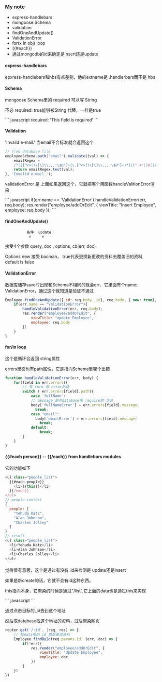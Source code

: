 ### My note
* express-handlebars
* mongoose.Schema
* validation
* findOneAndUpdate()
* ValidationError
* for(x in obj) loop
* {{#each}}
* 通过mongodb的id来确定是insert还是update

#### express-handlebars
<p>epxress-handlebars和hbs有点差别，他的extname是 .handlerbars而不是 hbs</p>

#### Schema
<p>mongoose Schema里的 required 可以写 String</p>
<p>不必 required: true能够被String 代替。一样是true</p>
``` javascript
required: 'This field is required'
```

#### Validation
<p>'Invalid e-mail.' 当email不合标准就会返回这个</p>

``` javascript
// from database file
employeeSchema.path("email").validate((val) => {
    emailRegex = 	
    /^(([^<>()\[\]\\.,;:\s@"]+(\.[^<>()\[\]\\.,;:\s@"]+)*)|(".+"))@((\[[0-9]{1,3}\.[0-9]{1,3}\.[0-9]{1,3}\.[0-9]{1,3}])|(([a-zA-Z\-0-9]+\.)+[a-zA-Z]{2,}))$/
    return emailRegex.test(val);
}, 'Invalid e-mail.');
```
<p>validationError 是 上面如果返回这个，它就把哪个用函数handleValitionError渲染</p>
``` javascript 
    if(err.name == 'ValidationError')
    handleValidationError(err, req.body);
    res.render("employee/addOrEdit", {
        viewTitle: "Insert Employee",
        employee: req.body
    });
```

#### findOneAndUpdate()
              条件  update
               v     v
<p>接受4个参数 query, doc , options, cb(err, doc)</p>
<p>Options new 接受 boolean， true代表更换新更改的资料去覆盖旧的资料, default is false</p>


#### ValidationError
<p>数据库储存save时出现和Schema不相同的就会err，它里面有个name: ValidationError，通过这个就知道是验证不通过</p>

``` javascript
Employee.findOneAndUpdate({_id: req.body._id}, req.body, { new: true}, (err, doc) => {
    if(err.name == "ValidationError"){
        handleValidationError(err, req.body);
        res.render("employee/addOrEdit", {
            viewTitle: "update Employee",
            employee: req.body
        })
    }
}
```
#### for/in loop
<p>这个是循环会返回 string属性</p>
<p>errors里面也有path属性，它是指向Schema里哪个出错</p>

``` javascript
function handleValidationError(err, body) {
    for(field in err.errors){
        // 有 form 有 error的话
        switch ( err.errors[field].path){
            case 'fullName':
            // message 是对database里 require的 信息
            body['fullNameError'] = err.errors[field].message;
              break;
            case "email":
              body['emailError'] = err.errors[field].message;
                break;
            default:
                break;
        }
    }
}
```

#### {{#each person}} -- {{/each}} from handlebars modules
<p>它的功能如下</p>

``` javascript
<ul class="people_list">
  {{#each people}}
    <li>{{this}}</li>
  {{/each}}
</ul>
// people context
{
  people: [
    "Yehuda Katz",
    "Alan Johnson",
    "Charles Jolley"
  ]
}
// result
<ul class="people_list">
  <li>Yehuda Katz</li>
  <li>Alan Johnson</li>
  <li>Charles Jolley</li>
</ul>

```
#### <input type="hidden" name="_id" value="{{employee._id}}">
<p>觉得很有意思，这个是通过有没有_id来检测是 update还是insert</p>
<p>如果是新create的话，它就不会有id这种东西。</p>
<p>this指向本身，它熏染的时候是通过"/list",它上面的data也是通过this来实现</p>
``` javascript
  <a href="/employee/{{this._id}}"><i class="fas fa-pencil-alt" aria-hidden="true"></i></a>
```
<p>通过点击目标的_id去到这个地址</p>
<p>然后取database找这个地址的资料，过后熏染网页</p>

``` javascript
router.get('/:id', (req, res) => {
    // 找data里的 id 然后更改资料
    Employee.findById(req.params.id, (err, doc) => {
        if(!err){
            res.render("employee/addOrEdit", {
                viewTitle: "Update Employee",
                employee: doc
            })
        }
    })
})
```




